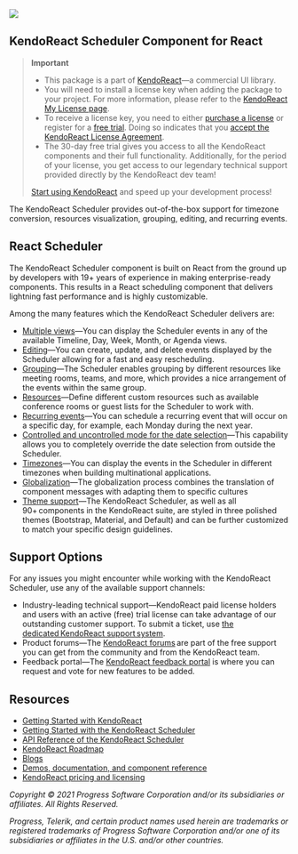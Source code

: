 <a href="https://www.telerik.com/kendo-react-ui/?utm_medium=referral&utm_source=npm&utm_campaign=kendo-ui-react-trial-npm-scheduler&utm_content=banner" target="_blank">
<img src="https://www.telerik.com/kendo-react-ui/npm-banner.svg">
</a>


## KendoReact Scheduler Component for React

> **Important**
> * This package is а part of [KendoReact](https://www.telerik.com/kendo-react-ui/?utm_medium=referral&utm_source=npm&utm_campaign=kendo-ui-react-trial-npm-scheduler)&mdash;a commercial UI library.
> * You will need to install a license key when adding the package to your project. For more information, please refer to the [KendoReact My License page](https://www.telerik.com/kendo-react-ui/my-license/?utm_medium=referral&utm_source=npm&utm_campaign=kendo-ui-react-trial-npm-scheduler).
> * To receive a license key, you need to either [purchase a license](https://www.telerik.com/kendo-react-ui/pricing/?utm_medium=referral&utm_source=npm&utm_campaign=kendo-ui-react-trial-npm-scheduler) or register for a [free trial](https://www.telerik.com/download-login-v2-kendo-react-ui?utm_medium=referral&utm_source=npm&utm_campaign=kendo-ui-react-trial-npm-scheduler). Doing so indicates that you [accept the KendoReact License Agreement](https://www.telerik.com/purchase/license-agreement/progress-kendoreact?utm_medium=referral&utm_source=npm&utm_campaign=kendo-ui-react-trial-npm-scheduler).
> * The 30-day free trial gives you access to all the KendoReact components and their full functionality. Additionally, for the period of your license, you get access to our legendary technical support provided directly by the KendoReact dev team!
>
> [Start using KendoReact](https://www.telerik.com/download-login-v2-kendo-react-ui?utm_medium=referral&utm_source=npm&utm_campaign=kendo-ui-react-trial-npm-scheduler) and speed up your development process!

The KendoReact Scheduler provides out-of-the-box support for timezone conversion, resources visualization, grouping, editing, and recurring events.

## React Scheduler

The KendoReact Scheduler component is built on React from the ground up by developers with 19+ years of experience in making enterprise-ready components. This results in a React scheduling component that delivers lightning fast performance and is highly customizable.

Among the many features which the KendoReact Scheduler delivers are:

* [Multiple views](https://www.telerik.com/kendo-react-ui/components/scheduler/views/?utm_medium=referral&utm_source=npm&utm_campaign=kendo-ui-react-trial-npm-scheduler)&mdash;You can display the Scheduler events in any of the available Timeline, Day, Week, Month, or Agenda views.
* [Editing](https://www.telerik.com/kendo-react-ui/components/scheduler/editing/?utm_medium=referral&utm_source=npm&utm_campaign=kendo-ui-react-trial-npm-scheduler)&mdash;You can create, update, and delete events displayed by the Scheduler allowing for a fast and easy rescheduling.
* [Grouping](https://www.telerik.com/kendo-react-ui/components/scheduler/grouping/?utm_medium=referral&utm_source=npm&utm_campaign=kendo-ui-react-trial-npm-scheduler)&mdash;The Scheduler enables grouping by different resources like meeting rooms, teams, and more, which provides a nice arrangement of the events within the same group.
* [Resources](https://www.telerik.com/kendo-react-ui/components/scheduler/resources/?utm_medium=referral&utm_source=npm&utm_campaign=kendo-ui-react-trial-npm-scheduler)&mdash;Define different custom resources such as available conference rooms or guest lists for the Scheduler to work with.
* [Recurring events](https://www.telerik.com/kendo-react-ui/components/scheduler/recurring/?utm_medium=referral&utm_source=npm&utm_campaign=kendo-ui-react-trial-npm-scheduler)&mdash;You can schedule a recurring event that will occur on a specific day, for example, each Monday during the next year.
* [Controlled and uncontrolled mode for the date selection](https://www.telerik.com/kendo-react-ui/components/scheduler/date-selection/?utm_medium=referral&utm_source=npm&utm_campaign=kendo-ui-react-trial-npm-scheduler)&mdash;This capability allows you to completely override the date selection from outside the Scheduler.
* [Timezones](https://www.telerik.com/kendo-react-ui/components/scheduler/timezones/?utm_medium=referral&utm_source=npm&utm_campaign=kendo-ui-react-trial-npm-scheduler)&mdash;You can display the events in the Scheduler in different timezones when building multinational applications.
* [Globalization](https://www.telerik.com/kendo-react-ui/components/scheduler/timezones/?utm_medium=referral&utm_source=npm&utm_campaign=kendo-ui-react-trial-npm-scheduler)&mdash;The globalization process combines the translation of component messages with adapting them to specific cultures
* [Theme support](https://www.telerik.com/kendo-react-ui/components/styling/?utm_medium=referral&utm_source=npm&utm_campaign=kendo-ui-react-trial-npm-scheduler)&mdash;The KendoReact Scheduler, as well as all 90+ components in the KendoReact suite, are styled in three polished themes (Bootstrap, Material, and Default) and can be further customized to match your specific design guidelines.

## Support Options

For any issues you might encounter while working with the KendoReact Scheduler, use any of the available support channels:

* Industry-leading technical support&mdash;KendoReact paid license holders and users with an active (free) trial license can take advantage of our outstanding customer support. To submit a ticket, use [the dedicated KendoReact support system](https://www.telerik.com/account/support-tickets?utm_medium=referral&utm_source=npm&utm_campaign=kendo-ui-react-trial-npm-scheduler).
* Product forums&mdash;The [KendoReact forums](https://www.telerik.com/forums/kendo-ui-react?utm_medium=referral&utm_source=npm&utm_campaign=kendo-ui-react-trial-npm-scheduler) are part of the free support you can get from the community and from the KendoReact team.
* Feedback portal&mdash;The [KendoReact feedback portal](https://feedback.telerik.com/kendo-react-ui?utm_medium=referral&utm_source=npm&utm_campaign=kendo-ui-react-trial-npm-scheduler) is where you can request and vote for new features to be added.

## Resources

* [Getting Started with KendoReact](https://www.telerik.com/kendo-react-ui/getting-started/?utm_medium=referral&utm_source=npm&utm_campaign=kendo-ui-react-trial-npm-scheduler)
* [Getting Started with the KendoReact Scheduler](https://www.telerik.com/kendo-react-ui/components/scheduler/get-started/?utm_medium=referral&utm_source=npm&utm_campaign=kendo-ui-react-trial-npm-scheduler)
* [API Reference of the KendoReact Scheduler](https://www.telerik.com/kendo-react-ui/components/scheduler/api/SchedulerProps/?utm_medium=referral&utm_source=npm&utm_campaign=kendo-ui-react-trial-npm-scheduler)
* [KendoReact Roadmap](https://www.telerik.com/kendo-react-ui/roadmap/?utm_medium=referral&utm_source=npm&utm_campaign=kendo-ui-react-trial-npm-scheduler)
* [Blogs](https://www.telerik.com/blogs/tag/kendoreact?utm_medium=referral&utm_source=npm&utm_campaign=kendo-ui-react-trial-npm-scheduler)
* [Demos, documentation, and component reference](https://www.telerik.com/kendo-react-ui/components/?utm_medium=referral&utm_source=npm&utm_campaign=kendo-ui-react-trial-npm-scheduler)
* [KendoReact pricing and licensing](https://www.telerik.com/kendo-react-ui/pricing/?utm_medium=referral&utm_source=npm&utm_campaign=kendo-ui-react-trial-npm-scheduler)

*Copyright © 2021 Progress Software Corporation and/or its subsidiaries or affiliates. All Rights Reserved.*

*Progress, Telerik, and certain product names used herein are trademarks or registered trademarks of Progress Software Corporation and/or one of its subsidiaries or affiliates in the U.S. and/or other countries.*
